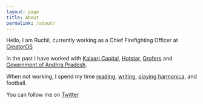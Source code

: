 ```yaml
---
layout: page
title: About
permalink: /about/
---
```


Hello, I am Ruchil, currently working as a Chief Firefighting Officer at [CreatorOS][jekyll-creatoros]

[jekyll-grofers]: https://en.wikipedia.org/wiki/Grofers

In the past I have worked with [Kalaari Capital][jekyll-docs], [Hotstar][jekyll-gh], [Grofers][jekyll-grofers] and [Government of Andhra Pradesh][jekyll-talk].

[jekyll-docs]: https://www.kalaari.com
[jekyll-gh]: https://www.hotstar.com/in
[jekyll-talk]: https://www.youtube.com/watch?v=_NRVARcUU_I


When not working, I spend my time [reading][jekyll-read], [writing][jekyll-write], [playing harmonica][jekyll-harmonica], and football. 

[jekyll-read]: https://www.goodreads.com/user/show/54195959-ruchil
[jekyll-write]: https://23ruchil.github.io/Blog/
[jekyll-harmonica]: https://www.youtube.com/watch?v=ddM5RlWSJ4E


You can follow me on [Twitter][jekyll-twitter]

[jekyll-twitter]: https://twitter.com/Rooh_chill
[jekyll-linkedin]: www.linkedin.com/in/ruchil-sharma-7916a4a1
[jekyll-creatoros]: https://www.creatoros.co


